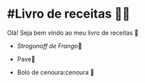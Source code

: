 # #Livro de receitas :man_cook:



Olá! Seja bem vindo ao meu livro de receitas :wave:

- *Strogonoff de Frango*:chicken:

- Pave:cake:

- Bolo de cenoura:cenoura :carrot:

  



